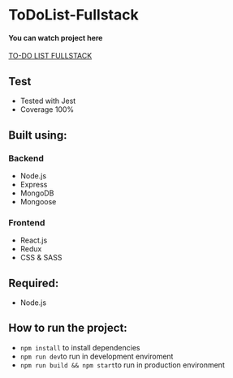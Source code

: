 # ToDoList-Fullstack

<h4>You can watch project here</h4>

<a href="https://www.linkedin.com/posts/josep-suarez-prats_react-redux-javascript-activity-6793814328492593152-f3xm" target="_blank">TO-DO LIST FULLSTACK</a>


## Test
- Tested with Jest
- Coverage 100%

## Built using:
### Backend
- Node.js
- Express
- MongoDB
- Mongoose

### Frontend
- React.js
- Redux
- CSS & SASS


## Required:

- Node.js

## How to run the project:

- `npm install` to install dependencies
- `npm run dev`to run in development enviroment
- `npm run build && npm start`to run in production environment
